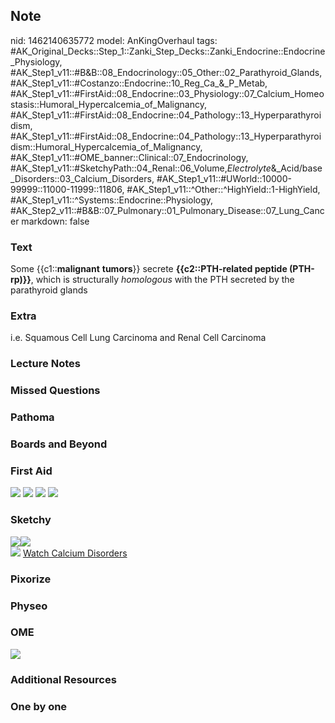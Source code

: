 ## Note
nid: 1462140635772
model: AnKingOverhaul
tags: #AK_Original_Decks::Step_1::Zanki_Step_Decks::Zanki_Endocrine::Endocrine_Physiology, #AK_Step1_v11::#B&B::08_Endocrinology::05_Other::02_Parathyroid_Glands, #AK_Step1_v11::#Costanzo::Endocrine::10_Reg_Ca_&_P_Metab, #AK_Step1_v11::#FirstAid::08_Endocrine::03_Physiology::07_Calcium_Homeostasis::Humoral_Hypercalcemia_of_Malignancy, #AK_Step1_v11::#FirstAid::08_Endocrine::04_Pathology::13_Hyperparathyroidism, #AK_Step1_v11::#FirstAid::08_Endocrine::04_Pathology::13_Hyperparathyroidism::Humoral_Hypercalcemia_of_Malignancy, #AK_Step1_v11::#OME_banner::Clinical::07_Endocrinology, #AK_Step1_v11::#SketchyPath::04_Renal::06_Volume,_Electrolyte_&_Acid/base_Disorders::03_Calcium_Disorders, #AK_Step1_v11::#UWorld::10000-99999::11000-11999::11806, #AK_Step1_v11::^Other::^HighYield::1-HighYield, #AK_Step1_v11::^Systems::Endocrine::Physiology, #AK_Step2_v11::#B&B::07_Pulmonary::01_Pulmonary_Disease::07_Lung_Cancer
markdown: false

### Text
<div>
  Some {{c1::<b>malignant</b> <b>tumors</b>}} secrete
  <b>{{c2::PTH-related peptide (PTH-rp)}}</b>, which is
  structurally <i>homologous</i> with the PTH secreted by the
  parathyroid glands
</div>

### Extra
i.e. Squamous Cell Lung Carcinoma and Renal Cell Carcinoma

### Lecture Notes


### Missed Questions


### Pathoma


### Boards and Beyond


### First Aid
<img src="tmplNRCUJ.png"> <img src="tmpTG7qfI.png"> <img src=
"tmpoLu3dM.png"> <img src="tmpasZGFo.png">

### Sketchy
<div><img src=
"Screen%20Shot%202019-12-06%20at%202.18.31%20PM.png"><img src=
"Screen%20Shot%202019-12-06%20at%202.17.44%20PM.png"></div><img src="Zoverall%20picture-2c3348ea6b5f319eeec40ac009834a9c0bb254a8.png">
<a href=
"https://dashboard.sketchy.com/study/medical/courses/medical-pathophysiology/units/medical-pathophysiology-renal/videos/medical-pathophysiology-renal-volume-electrolyte-and-acidbase-disorders-calcium-disorders?utm_source=anki&utm_medium=partnership&utm_campaign=february_update&utm_content=medical">
Watch Calcium Disorders</a>

### Pixorize


### Physeo


### OME
<div class="ome-widget">
  <a href=
  "https://onlinemeded.org/spa/endocrinology?ref=anki"><img src=
  "_OME_AnkiFlashcards_Topic_1.png"></a>
</div>

### Additional Resources


### One by one

